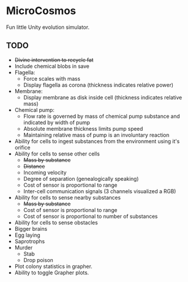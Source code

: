 # MicroCosmos
Fun little Unity evolution simulator.


TODO
---
 - ~~Divine intervention to recycle fat~~
 - Include chemical blobs in save
 - Flagella:
   - Force scales with mass
   - Display flagella as corona (thickness indicates relative power)
 - Membrane:
   - Display membrane as disk inside cell (thickness indicates relative mass)
 - Chemical pump:
   - Flow rate is governed by mass of chemical pump substance and indicated by width of pump
   - Absolute membrane thickness limits pump speed
   - Maintaining relative mass of pump is an involuntary reaction
 - Ability for cells to ingest substances from the environment using it's orifice
 - Ability for cells to sense other cells
   - ~~Mass by substance~~
   - ~~Distance~~
   - Incoming velocity
   - Degree of separation (genealogically speaking)
   - Cost of sensor is proportional to range
   - Inter-cell communication signals (3 channels visualized a RGB)
 - Ability for cells to sense nearby substances
   - ~~Mass by substance~~
   - Cost of sensor is proportional to range
   - Cost of sensor is proportional to number of substances
 - Ability for cells to sense obstacles
 - Bigger brains
 - Egg laying
 - Saprotrophs
 - Murder
   - Stab
   - Drop poison
 - Plot colony statistics in grapher.
 - Ability to toggle Grapher plots.
